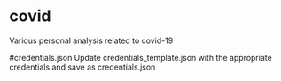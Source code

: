 # covid
Various personal analysis related to covid-19

#credentials.json
Update credentials_template.json with the appropriate credentials and save as credentials.json
